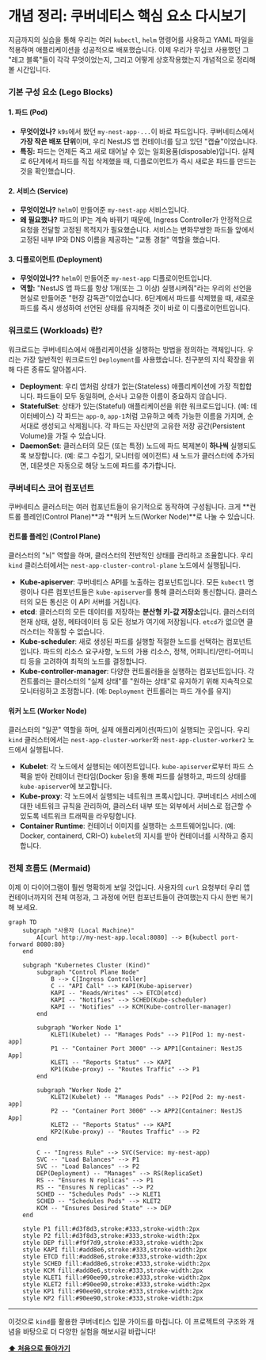# 개념 정리: 쿠버네티스 핵심 요소 다시보기

지금까지의 실습을 통해 우리는 여러 `kubectl`, `helm` 명령어를 사용하고 YAML 파일을 적용하며 애플리케이션을 성공적으로 배포했습니다. 이제 우리가 무심코 사용했던 그 "레고 블록"들이 각각 무엇이었는지, 그리고 어떻게 상호작용했는지 개념적으로 정리해볼 시간입니다.

### 기본 구성 요소 (Lego Blocks)

#### 1. 파드 (Pod)
*   **무엇이었나?** `k9s`에서 봤던 `my-nest-app-...`이 바로 파드입니다. 쿠버네티스에서 **가장 작은 배포 단위**이며, 우리 NestJS 앱 컨테이너를 담고 있던 "캡슐"이었습니다.
*   **특징:** 파드는 언제든 죽고 새로 태어날 수 있는 일회용품(disposable)입니다. 실제로 6단계에서 파드를 직접 삭제했을 때, 디플로이먼트가 즉시 새로운 파드를 만드는 것을 확인했습니다.

#### 2. 서비스 (Service)
*   **무엇이었나?** `helm`이 만들어준 `my-nest-app` 서비스입니다.
*   **왜 필요했나?** 파드의 IP는 계속 바뀌기 때문에, Ingress Controller가 안정적으로 요청을 전달할 고정된 목적지가 필요했습니다. 서비스는 변화무쌍한 파드들 앞에서 고정된 내부 IP와 DNS 이름을 제공하는 "교통 경찰" 역할을 했습니다.

#### 3. 디플로이먼트 (Deployment)
*   **무엇이었나??** `helm`이 만들어준 `my-nest-app` 디플로이먼트입니다.
*   **역할:** "NestJS 앱 파드를 항상 1개(또는 그 이상) 실행시켜줘"라는 우리의 선언을 현실로 만들어준 "현장 감독관"이었습니다. 6단계에서 파드를 삭제했을 때, 새로운 파드를 즉시 생성하여 선언된 상태를 유지해준 것이 바로 이 디플로이먼트입니다.

### 워크로드 (Workloads) 란?

워크로드는 쿠버네티스에서 애플리케이션을 실행하는 방법을 정의하는 객체입니다. 우리는 가장 일반적인 워크로드인 `Deployment`를 사용했습니다. 친구분의 지식 확장을 위해 다른 종류도 알아봅시다.

*   **Deployment**: 우리 앱처럼 상태가 없는(Stateless) 애플리케이션에 가장 적합합니다. 파드들이 모두 동일하며, 순서나 고유한 이름이 중요하지 않습니다.
*   **StatefulSet**: 상태가 있는(Stateful) 애플리케이션을 위한 워크로드입니다. (예: 데이터베이스) 각 파드는 `app-0`, `app-1`처럼 고유하고 예측 가능한 이름을 가지며, 순서대로 생성되고 삭제됩니다. 각 파드는 자신만의 고유한 저장 공간(Persistent Volume)을 가질 수 있습니다.
*   **DaemonSet**: 클러스터의 모든 (또는 특정) 노드에 파드 복제본이 **하나씩** 실행되도록 보장합니다. (예: 로그 수집기, 모니터링 에이전트) 새 노드가 클러스터에 추가되면, 데몬셋은 자동으로 해당 노드에 파드를 추가합니다.

### 쿠버네티스 코어 컴포넌트

쿠버네티스 클러스터는 여러 컴포넌트들이 유기적으로 동작하여 구성됩니다. 크게 **컨트롤 플레인(Control Plane)**과 **워커 노드(Worker Node)**로 나눌 수 있습니다.

#### 컨트롤 플레인 (Control Plane)
클러스터의 "뇌" 역할을 하며, 클러스터의 전반적인 상태를 관리하고 조율합니다. 우리 `kind` 클러스터에서는 `nest-app-cluster-control-plane` 노드에서 실행됩니다.

*   **Kube-apiserver**: 쿠버네티스 API를 노출하는 컴포넌트입니다. 모든 `kubectl` 명령이나 다른 컴포넌트들은 `kube-apiserver`를 통해 클러스터와 통신합니다. 클러스터의 모든 통신은 이 API 서버를 거칩니다.
*   **etcd**: 클러스터의 모든 데이터를 저장하는 **분산형 키-값 저장소**입니다. 클러스터의 현재 상태, 설정, 메타데이터 등 모든 정보가 여기에 저장됩니다. `etcd`가 없으면 클러스터는 작동할 수 없습니다.
*   **Kube-scheduler**: 새로 생성된 파드를 실행할 적절한 노드를 선택하는 컴포넌트입니다. 파드의 리소스 요구사항, 노드의 가용 리소스, 정책, 어피니티/안티-어피니티 등을 고려하여 최적의 노드를 결정합니다.
*   **Kube-controller-manager**: 다양한 컨트롤러들을 실행하는 컴포넌트입니다. 각 컨트롤러는 클러스터의 "실제 상태"를 "원하는 상태"로 유지하기 위해 지속적으로 모니터링하고 조정합니다. (예: `Deployment` 컨트롤러는 파드 개수를 유지)

#### 워커 노드 (Worker Node)
클러스터의 "일꾼" 역할을 하며, 실제 애플리케이션(파드)이 실행되는 곳입니다. 우리 `kind` 클러스터에서는 `nest-app-cluster-worker`와 `nest-app-cluster-worker2` 노드에서 실행됩니다.

*   **Kubelet**: 각 노드에서 실행되는 에이전트입니다. `kube-apiserver`로부터 파드 스펙을 받아 컨테이너 런타임(Docker 등)을 통해 파드를 실행하고, 파드의 상태를 `kube-apiserver`에 보고합니다.
*   **Kube-proxy**: 각 노드에서 실행되는 네트워크 프록시입니다. 쿠버네티스 서비스에 대한 네트워크 규칙을 관리하여, 클러스터 내부 또는 외부에서 서비스로 접근할 수 있도록 네트워크 트래픽을 라우팅합니다.
*   **Container Runtime**: 컨테이너 이미지를 실행하는 소프트웨어입니다. (예: Docker, containerd, CRI-O) `kubelet`의 지시를 받아 컨테이너를 시작하고 중지합니다.

### 전체 흐름도 (Mermaid)

이제 이 다이어그램이 훨씬 명확하게 보일 것입니다. 사용자의 `curl` 요청부터 우리 앱 컨테이너까지의 전체 여정과, 그 과정에 어떤 컴포넌트들이 관여했는지 다시 한번 복기해 보세요.

```mermaid
graph TD
    subgraph "사용자 (Local Machine)"
        A[curl http://my-nest-app.local:8080] --> B{kubectl port-forward 8080:80}
    end

    subgraph "Kubernetes Cluster (Kind)"
        subgraph "Control Plane Node"
            B --> C[Ingress Controller]
            C -- "API Call" --> KAPI(Kube-apiserver)
            KAPI -- "Reads/Writes" --> ETCD(etcd)
            KAPI -- "Notifies" --> SCHED(Kube-scheduler)
            KAPI -- "Notifies" --> KCM(Kube-controller-manager)
        end

        subgraph "Worker Node 1"
            KLET1(Kubelet) -- "Manages Pods" --> P1[Pod 1: my-nest-app]
            P1 -- "Container Port 3000" --> APP1[Container: NestJS App]
            KLET1 -- "Reports Status" --> KAPI
            KP1(Kube-proxy) -- "Routes Traffic" --> P1
        end

        subgraph "Worker Node 2"
            KLET2(Kubelet) -- "Manages Pods" --> P2[Pod 2: my-nest-app]
            P2 -- "Container Port 3000" --> APP2[Container: NestJS App]
            KLET2 -- "Reports Status" --> KAPI
            KP2(Kube-proxy) -- "Routes Traffic" --> P2
        end

        C -- "Ingress Rule" --> SVC(Service: my-nest-app)
        SVC -- "Load Balances" --> P1
        SVC -- "Load Balances" --> P2
        DEP(Deployment) -- "Manages" --> RS(ReplicaSet)
        RS -- "Ensures N replicas" --> P1
        RS -- "Ensures N replicas" --> P2
        SCHED -- "Schedules Pods" --> KLET1
        SCHED -- "Schedules Pods" --> KLET2
        KCM -- "Ensures Desired State" --> DEP
    end

    style P1 fill:#d3f8d3,stroke:#333,stroke-width:2px
    style P2 fill:#d3f8d3,stroke:#333,stroke-width:2px
    style DEP fill:#f9f7d9,stroke:#333,stroke-width:2px
    style KAPI fill:#add8e6,stroke:#333,stroke-width:2px
    style ETCD fill:#add8e6,stroke:#333,stroke-width:2px
    style SCHED fill:#add8e6,stroke:#333,stroke-width:2px
    style KCM fill:#add8e6,stroke:#333,stroke-width:2px
    style KLET1 fill:#90ee90,stroke:#333,stroke-width:2px
    style KLET2 fill:#90ee90,stroke:#333,stroke-width:2px
    style KP1 fill:#90ee90,stroke:#333,stroke-width:2px
    style KP2 fill:#90ee90,stroke:#333,stroke-width:2px
```

---

이것으로 `kind`를 활용한 쿠버네티스 입문 가이드를 마칩니다. 이 프로젝트의 구조와 개념을 바탕으로 더 다양한 실험을 해보시길 바랍니다!

**[⬆️ 처음으로 돌아가기](../README.md)**
